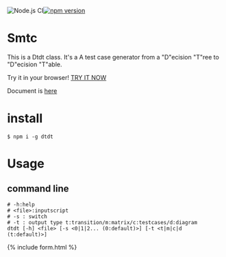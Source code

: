 ![Node.js CI](https://github.com/freddiefujiwara/dtdt/workflows/Node.js%20CI/badge.svg)[![npm version](https://badge.fury.io/js/dtdt.svg)](https://badge.fury.io/js/dtdt)

# Smtc
This is a Dtdt class. It's a A test case generator from a "D"ecision "T"ree to "D"ecision "T"able.

Try it in your browser! [TRY IT NOW](https://freddiefujiwara.github.io/dtdt/#inputscript)

Document is [here](https://github.com/freddiefujiwara/dtdt/blob/master/DOCS.md)

# install

``` shell
$ npm i -g dtdt
```

# Usage
## command line
``` shell
# -h:help
# <file>:inputscript
# -s : switch
# -t : output type t:transition/m:matrix/c:testcases/d:diagram
dtdt [-h] <file> [-s <0|1|2... (0:default)>] [-t <t|m|c|d (t:default)>]
```


{% include form.html %}
